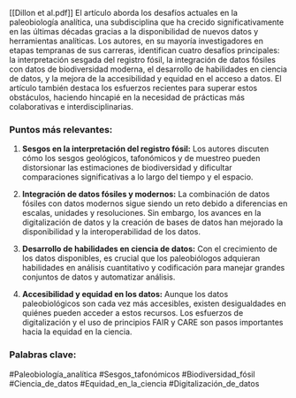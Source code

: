 [[Dillon et al.pdf]]
El artículo aborda los desafíos actuales en la paleobiología analítica, una subdisciplina que ha crecido significativamente en las últimas décadas gracias a la disponibilidad de nuevos datos y herramientas analíticas. Los autores, en su mayoría investigadores en etapas tempranas de sus carreras, identifican cuatro desafíos principales: la interpretación sesgada del registro fósil, la integración de datos fósiles con datos de biodiversidad moderna, el desarrollo de habilidades en ciencia de datos, y la mejora de la accesibilidad y equidad en el acceso a datos. El artículo también destaca los esfuerzos recientes para superar estos obstáculos, haciendo hincapié en la necesidad de prácticas más colaborativas e interdisciplinarias.

### Puntos más relevantes:

1. **Sesgos en la interpretación del registro fósil:** Los autores discuten cómo los sesgos geológicos, tafonómicos y de muestreo pueden distorsionar las estimaciones de biodiversidad y dificultar comparaciones significativas a lo largo del tiempo y el espacio.
    
2. **Integración de datos fósiles y modernos:** La combinación de datos fósiles con datos modernos sigue siendo un reto debido a diferencias en escalas, unidades y resoluciones. Sin embargo, los avances en la digitalización de datos y la creación de bases de datos han mejorado la disponibilidad y la interoperabilidad de los datos.
    
3. **Desarrollo de habilidades en ciencia de datos:** Con el crecimiento de los datos disponibles, es crucial que los paleobiólogos adquieran habilidades en análisis cuantitativo y codificación para manejar grandes conjuntos de datos y automatizar análisis.
    
4. **Accesibilidad y equidad en los datos:** Aunque los datos paleobiológicos son cada vez más accesibles, existen desigualdades en quiénes pueden acceder a estos recursos. Los esfuerzos de digitalización y el uso de principios FAIR y CARE son pasos importantes hacia la equidad en la ciencia.
    

### Palabras clave:

#Paleobiología_analítica #Sesgos_tafonómicos #Biodiversidad_fósil #Ciencia_de_datos #Equidad_en_la_ciencia #Digitalización_de_datos